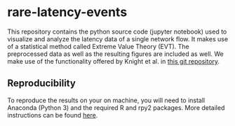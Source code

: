 # rare-latency-events
This repository contains the python source code (jupyter notebook) used to visualize and analyze the latency data of a single network flow. It makes use of a statistical method called Extreme Value Theory (EVT). The preprocessed data as well as the resulting figures are included as well. We make use of the functionality offered by Knight et al. in [this git repository](https://github.com/iagolemos1/thresholdmodeling).

## Reproducibility
To reproduce the results on your on machine, you will need to install Anaconda (Python 3) and the required R and rpy2 packages. More detailed instructions can be found [here](https://github.com/iagolemos1/thresholdmodeling/blob/master/README.md).
